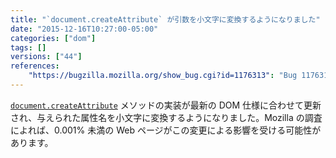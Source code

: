 ```yaml
---
title: "`document.createAttribute` が引数を小文字に変換するようになりました"
date: "2015-12-16T10:27:00-05:00"
categories: ["dom"]
tags: []
versions: ["44"]
references:
    "https://bugzilla.mozilla.org/show_bug.cgi?id=1176313": "Bug 1176313 - Make Attr follow the spec again"
---
```

[`document.createAttribute`](https://developer.mozilla.org/en-US/docs/Web/API/Document/createAttribute) メソッドの実装が最新の DOM 仕様に合わせて更新され、与えられた属性名を小文字に変換するようになりました。Mozilla の調査によれば、0.001% 未満の Web ページがこの変更による影響を受ける可能性があります。
